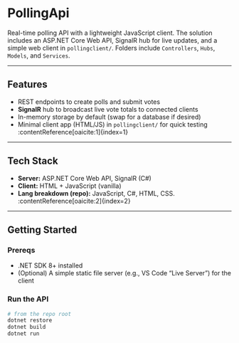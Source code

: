 # PollingApi

Real-time polling API with a lightweight JavaScript client. The solution includes an ASP.NET Core Web API, SignalR hub for live updates, and a simple web client in `pollingclient/`. Folders include `Controllers`, `Hubs`, `Models`, and `Services`. 

---

## Features

- REST endpoints to create polls and submit votes
- **SignalR** hub to broadcast live vote totals to connected clients
- In-memory storage by default (swap for a database if desired)
- Minimal client app (HTML/JS) in `pollingclient/` for quick testing :contentReference[oaicite:1]{index=1}

---

## Tech Stack

- **Server:** ASP.NET Core Web API, SignalR (C#)
- **Client:** HTML + JavaScript (vanilla)
- **Lang breakdown (repo):** JavaScript, C#, HTML, CSS. :contentReference[oaicite:2]{index=2}

---

## Getting Started

### Prereqs
- .NET SDK 8+ installed
- (Optional) A simple static file server (e.g., VS Code “Live Server”) for the client

### Run the API
```bash
# from the repo root
dotnet restore
dotnet build
dotnet run
